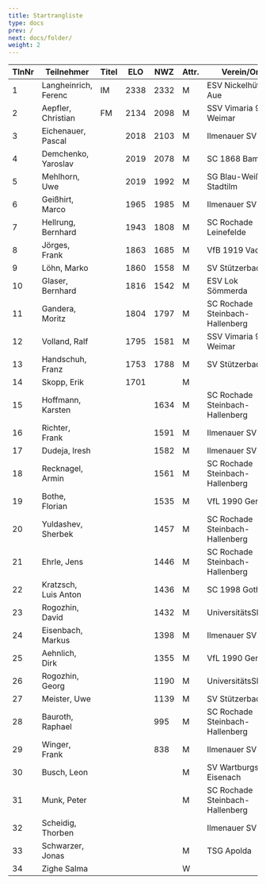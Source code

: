 ```yaml
---
title: Startrangliste   
type: docs
prev: /
next: docs/folder/
weight: 2
---
```

| **TlnNr** | **Teilnehmer**         | **Titel** | **ELO** | **NWZ** | **Attr.** | **Verein/Ort**                        | **Land** | **Geburt** | **FideKenn.** | **PKZ**    |
|-----------|------------------------|----------|---------|---------|-----------|---------------------------------------|----------|------------|--------------|------------|
| 1         | Langheinrich, Ferenc   | IM       | 2338    | 2332    | M         | ESV Nickelhütte Aue                   | GER      | 1983       | 4641973      | 10124364   |
| 2         | Aepfler, Christian     | FM       | 2134    | 2098    | M         | SSV Vimaria 91 Weimar                 | GER      | 1972       | 4628306      | 10000948   |
| 3         | Eichenauer, Pascal     |          | 2018    | 2103    | M         | Ilmenauer SV                          | GER      | 1999       | 12991848     | 10276112   |
| 4         | Demchenko, Yaroslav    |          | 2019    | 2078    | M         | SC 1868 Bamberg                       | UKR      | 2007       | 14186667     | 10794860   |
| 5         | Mehlhorn, Uwe          |          | 2019    | 1992    | M         | SG Blau-Weiß Stadtilm                 | GER      | 1961       | 4619552      | 10139500   |
| 6         | Geißhirt, Marco        |          | 1965    | 1985    | M         | Ilmenauer SV                          | GER      | 1990       | 4610563      | 10059257   |
| 7         | Hellrung, Bernhard     |          | 1943    | 1808    | M         | SC Rochade Leinefelde                 | GER      | 1962       | 4692420      | 10079581   |
| 8         | Jörges, Frank          |          | 1863    | 1685    | M         | VfB 1919 Vacha                        | GER      | 1959       | 24669415     | 10095989   |
| 9         | Löhn, Marko            |          | 1860    | 1558    | M         | SV Stützerbach                        | GER      | 1978       | 1270768      | 10130895   |
| 10        | Glaser, Bernhard       |          | 1816    | 1542    | M         | ESV Lok Sömmerda                      | GER      | 1960       | 24638331     | 10061931   |
| 11        | Gandera, Moritz        |          | 1804    | 1797    | M         | SC Rochade Steinbach-Hallenberg       | GER      | 2005       | 16252659     | 10574215   |
| 12        | Volland, Ralf          |          | 1795    | 1581    | M         | SSV Vimaria 91 Weimar                 | GER      | 1953       | 24640123     | 10230969   |
| 13        | Handschuh, Franz       |          | 1753    | 1788    | M         | SV Stützerbach                        | GER      | 1948       | 34602615     | 10073513   |
| 14        | Skopp, Erik            |          | 1701    |         | M         |                                       | GER      | 1998       | 16201914     |            |
| 15        | Hoffmann, Karsten      |          |         | 1634    | M         | SC Rochade Steinbach-Hallenberg       | GER      | 1974       | 34633138     | 10086860   |
| 16        | Richter, Frank         |          |         | 1591    | M         | Ilmenauer SV                          | GER      | 1969       | 16279727     | 10175929   |
| 17        | Dudeja, Iresh          |          |         | 1582    | M         | Ilmenauer SV                          | IND      | 1992       | 25721380     | 10706913   |
| 18        | Recknagel, Armin       |          |         | 1561    | M         | SC Rochade Steinbach-Hallenberg       | GER      | 2008       | 533001294    | 10663729   |
| 19        | Bothe, Florian         |          |         | 1535    | M         | VfL 1990 Gera                         | GER      | 2008       |              | 10654031   |
| 20        | Yuldashev, Sherbek     |          |         | 1457    | M         | SC Rochade Steinbach-Hallenberg       | GER      | 2003       | 533004129    | 10814051   |
| 21        | Ehrle, Jens            |          |         | 1446    | M         | SC Rochade Steinbach-Hallenberg       | GER      | 1972       | 533001251    | 10042729   |
| 22        | Kratzsch, Luis Anton   |          |         | 1436    | M         | SC 1998 Gotha                         | GER      | 2009       | 356095438    | 10830247   |
| 23        | Rogozhin, David        |          |         | 1432    | M         | UniversitätsSPVER                     | GER      | 2013       | 34639020     | 10756497   |
| 24        | Eisenbach, Markus      |          |         | 1398    | M         | Ilmenauer SV                          | GER      | 1984       | 34663630     | 10043553   |
| 25        | Aehnlich, Dirk         |          |         | 1355    | M         | VfL 1990 Gera                         | GER      | 1976       |              | 10654047   |
| 26        | Rogozhin, Georg        |          |         | 1190    | M         | UniversitätsSPVER                     | GER      | 2015       | 34664009     | 10769633   |
| 27        | Meister, Uwe           |          |         | 1139    | M         | SV Stützerbach                        | GER      | 1979       |              | 10140430   |
| 28        | Bauroth, Raphael       |          |         | 995     | M         | SC Rochade Steinbach-Hallenberg       | GER      | 2008       | 533001243    | 10856671   |
| 29        | Winger, Frank          |          |         | 838     | M         | Ilmenauer SV                          | GER      | 1964       | 16233069     | 10651767   |
| 30        | Busch, Leon            |          |         |         | M         | SV Wartburgstadt Eisenach             | GER      | 2007       |              | 10856845   |
| 31        | Munk, Peter            |          |         |         | M         | SC Rochade Steinbach-Hallenberg       | GER      | 2010       |              | 10863447   |
| 32        | Scheidig, Thorben      |          |         |         |           | Ilmenauer SV                          | GER      | 2007       |              |            |
| 33        | Schwarzer, Jonas       |          |         |         | M         | TSG Apolda                            | GER      | 2006       | 34686223     | 10829349   |
| 34        | Zighe Salma            |          |         |         | W         |                                       | KEN      | 2008       |              | 10823298   |
